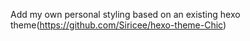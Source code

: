 Add my own personal styling based on an existing hexo theme(https://github.com/Siricee/hexo-theme-Chic)
